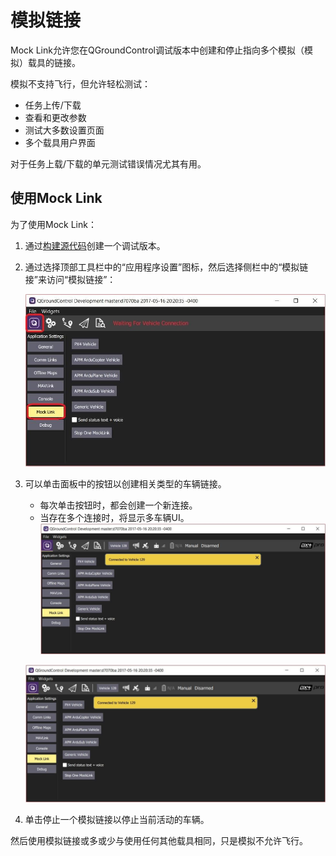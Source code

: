 # 模拟链接

Mock Link允许您在QGroundControl调试版本中创建和停止指向多个模拟（模拟）载具的链接。

模拟不支持飞行，但允许轻松测试：

- 任务上传/下载
- 查看和更改参数
- 测试大多数设置页面
- 多个载具用户界面

对于任务上载/下载的单元测试错误情况尤其有用。

## 使用Mock Link

为了使用Mock Link：

1. 通过[构建源代码](https://github.com/mavlink/qgroundcontrol#supported-builds)创建一个调试版本。

2. 通过选择顶部工具栏中的“应用程序设置”图标，然后选择侧栏中的“模拟链接”来访问“模拟链接”：

   ![](../../../assets/dev_tools/mocklink_waiting_for_connection.jpg)

3. 可以单击面板中的按钮以创建相关类型的车辆链接。

   - 每次单击按钮时，都会创建一个新连接。
   - 当存在多个连接时，将显示多车辆UI。
      ![](../../../assets/dev_tools/mocklink_connected.jpg)

   ![](../../../assets/dev_tools/mocklink_connected.jpg)

4. 单击停止一个模拟链接以停止当前活动的车辆。

然后使用模拟链接或多或少与使用任何其他载具相同，只是模拟不允许飞行。
